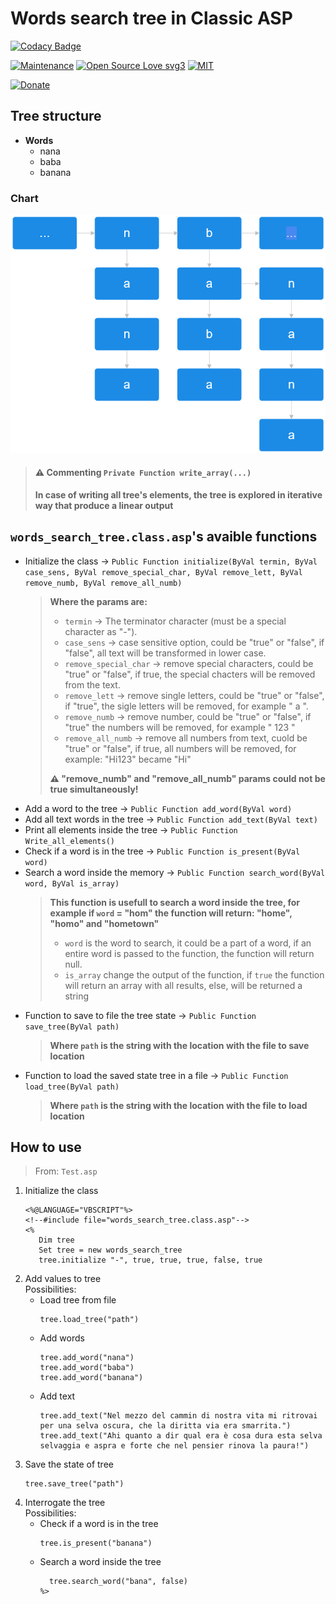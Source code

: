 # Words search tree in Classic ASP

[![Codacy Badge](https://app.codacy.com/project/badge/Grade/0170adcbf22345cf90855a8f90957a19)](https://app.codacy.com/gh/R0mb0/Words_search_tree_in_classic_asp/dashboard?utm_source=gh&utm_medium=referral&utm_content=&utm_campaign=Badge_grade)

[![Maintenance](https://img.shields.io/badge/Maintained%3F-yes-green.svg)](https://github.com/R0mb0/Words_search_tree_in_classic_asp)
[![Open Source Love svg3](https://badges.frapsoft.com/os/v3/open-source.svg?v=103)](https://github.com/R0mb0/Words_search_tree_in_classic_asp)
[![MIT](https://img.shields.io/badge/License-MIT-blue.svg)](https://opensource.org/license/mit)

[![Donate](https://img.shields.io/badge/PayPal-Donate%20to%20Author-blue.svg)](http://paypal.me/R0mb0)

## Tree structure

- **Words**
  - nana 
  - baba
  - banana

### Chart

![FlowChart](https://github.com/R0mb0/Words_search_tree_in_classic_asp/blob/main/Images/Search_tree.png)

> #### ⚠️ Commenting `Private Function write_array(...)`
> **In case of writing all tree's elements, the tree is explored in iterative way that produce a linear output**

## `words_search_tree.class.asp`'s avaible functions

- Initialize the class -> `Public Function initialize(ByVal termin, ByVal case_sens, ByVal remove_special_char, ByVal remove_lett, ByVal remove_numb, ByVal remove_all_numb)`
  >
  > **Where the params are:**
  > - `termin` -> The terminator character (must be a special character as "-").
  > - `case_sens` -> case sensitive option, could be "true" or "false", if "false", all text will be transformed in lower case.
  > - `remove_special_char` -> remove special characters, could be "true" or "false", if true, the special chacters will be removed from the text.
  > - `remove_lett` -> remove single letters, could be "true" or "false", if "true", the sigle letters will be removed, for example " a ".
  > - `remove_numb` -> remove number, could be "true" or "false", if "true" the numbers will be removed, for example " 123 "
  > - `remove_all_numb` -> remove all numbers from text, cuold be "true" or "false", if true, all numbers will be removed, for example: "Hi123" became "Hi"
  >
  > **⚠️ "remove_numb" and "remove_all_numb" params could not be true simultaneously!**
- Add a word to the tree -> `Public Function add_word(ByVal word)`
- Add all text words in the tree -> `Public Function add_text(ByVal text)`
- Print all elements inside the tree -> `Public Function Write_all_elements()`
- Check if a word is in the tree -> `Public Function is_present(ByVal word)`
- Search a word inside the memory -> `Public Function search_word(ByVal word, ByVal is_array)`
  >
  > **This function is usefull to search a word inside the tree, for example if `word` = "hom" the function will return: "home", "homo" and "hometown"**
  > - `word` is the word to search, it could be a part of a word, if an entire word is passed to the function, the function will return null.
  > - `is_array` change the output of the function, if `true` the function will return an array with all results, else, will be returned a string
- Function to save to file the tree state -> `Public Function save_tree(ByVal path)`
  > **Where `path` is the string with the location with the file to save location**
- Function to load the saved state tree in a file -> `Public Function load_tree(ByVal path)`
  > **Where `path` is the string with the location with the file to load location**

## How to use 

> From: `Test.asp`

1. Initialize the class
   ```
   <%@LANGUAGE="VBSCRIPT"%>
   <!--#include file="words_search_tree.class.asp"-->
   <% 
      Dim tree
      Set tree = new words_search_tree
      tree.initialize "-", true, true, true, false, true
   ```
2. Add values to tree   
   Possibilities:  
   - Load tree from file
     ```
     tree.load_tree("path")
     ```
   - Add words
     ```
     tree.add_word("nana")
     tree.add_word("baba")
     tree.add_word("banana")
     ```
   - Add text
     ```
     tree.add_text("Nel mezzo del cammin di nostra vita mi ritrovai per una selva oscura, che la diritta via era smarrita.")
     tree.add_text("Ahi quanto a dir qual era è cosa dura esta selva selvaggia e aspra e forte che nel pensier rinova la paura!")
     ```
3. Save the state of tree
   ```
   tree.save_tree("path")
   ```  
4. Interrogate the tree   
   Possibilities:
   - Check if a word is in the tree
     ```
     tree.is_present("banana")
     ```
   - Search a word inside the tree
     ```
       tree.search_word("bana", false)
     %>
     ```
